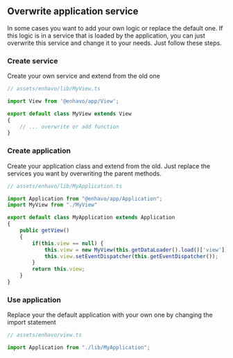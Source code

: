 ## Overwrite application service

In some cases you want to add your own logic or replace the default one.
If this logic is in a service that is loaded by the application, you can
just overwrite this service and change it to your needs. Just follow
these steps.

### Create service

Create your own service and extend from the old one

```typescript
// assets/enhavo/lib/MyView.ts

import View from '@enhavo/app/View';

export default class MyView extends View
{
    // ... overwrite or add function
}
```

### Create application

Create your application class and extend from the old. Just replace the
services you want by overwriting the parent methods.

```typescript
// assets/enhavo/lib/MyApplication.ts

import Application from "@enhavo/app/Application";
import MyView from "./MyView"

export default class MyApplication extends Application
{
    public getView()
    {
        if(this.view == null) {
            this.view = new MyView(this.getDataLoader().load()['view']);
            this.view.setEventDispatcher(this.getEventDispatcher());
        }
        return this.view;
    }
}
```

### Use application

Replace your the default application with your own one by changing the
import statement

```typescript
// assets/enhavo/view.ts

import Application from "./lib/MyApplication";
```
